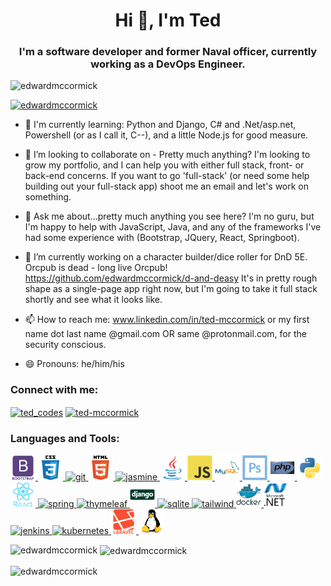 <h1 align="center">Hi 👋, I'm Ted</h1>
<h3 align="center">I'm a software developer and former Naval officer, currently working as a DevOps Engineer.</h3>

<p align="left"> <img src="https://komarev.com/ghpvc/?username=edwardmccormick&label=Profile%20views&color=0e75b6&style=flat" alt="edwardmccormick" /> </p>

<p align="left"> <a href="https://github.com/ryo-ma/github-profile-trophy"><img src="https://github-profile-trophy.vercel.app/?username=edwardmccormick" alt="edwardmccormick" /></a> </p>

- 🌱 I'm currently learning: Python and Django, C# and .Net/asp.net, Powershell (or as I call it, C--), and a little Node.js for good measure.

- 👯 I’m looking to collaborate on - Pretty much anything? I'm looking to grow my portfolio, and I can help you with either full stack, front- or back-end concerns. If you want to go 'full-stack' (or need some help building out your full-stack app) shoot me an email and let's work on something.

- 💬 Ask me about...pretty much anything you see here? I'm no guru, but I'm happy to help with JavaScript, Java, and any of the frameworks I've had some experience with (Bootstrap, JQuery, React, Springboot).

- 🔭 I’m currently working on a character builder/dice roller for DnD 5E. Orcpub is dead - long live Orcpub! https://github.com/edwardmccormick/d-and-deasy It's in pretty rough shape as a single-page app right now, but I'm going to take it full stack shortly and see what it looks like.

- 📫 How to reach me: www.linkedin.com/in/ted-mccormick or my first name dot last name @gmail.com OR same @protonmail.com, for the security conscious.

- 😄 Pronouns: he/him/his

<h3 align="left">Connect with me:</h3>
<p align="left">
<a href="https://twitter.com/ted_codes" target="blank"><img align="center" src="https://cdn.jsdelivr.net/npm/simple-icons@3.0.1/icons/twitter.svg" alt="ted_codes" height="30" width="40" /></a>
<a href="https://linkedin.com/in/ted-mccormick" target="blank"><img align="center" src="https://cdn.jsdelivr.net/npm/simple-icons@3.0.1/icons/linkedin.svg" alt="ted-mccormick" height="30" width="40" /></a>
</p>

<h3 align="left">Languages and Tools:</h3>
<p align="left"> 
<a href="https://getbootstrap.com" target="_blank"> <img src="https://raw.githubusercontent.com/devicons/devicon/master/icons/bootstrap/bootstrap-plain-wordmark.svg" alt="bootstrap" width="40" height="40"/> </a> 
<a href="https://www.w3schools.com/css/" target="_blank"> <img src="https://raw.githubusercontent.com/devicons/devicon/master/icons/css3/css3-original-wordmark.svg" alt="css3" width="40" height="40"/> </a> 
  <a href="https://git-scm.com/" target="_blank"> <img src="https://www.vectorlogo.zone/logos/git-scm/git-scm-icon.svg" alt="git" width="40" height="40"/> </a> 
  <a href="https://www.w3.org/html/" target="_blank"> <img src="https://raw.githubusercontent.com/devicons/devicon/master/icons/html5/html5-original-wordmark.svg" alt="html5" width="40" height="40"/> </a> 
  <a href="https://jasmine.github.io/" target="_blank"> <img src="https://www.vectorlogo.zone/logos/jasmine/jasmine-icon.svg" alt="jasmine" width="40" height="40"/> </a> 
  <a href="https://www.java.com" target="_blank"> <img src="https://raw.githubusercontent.com/devicons/devicon/master/icons/java/java-original.svg" alt="java" width="40" height="40"/> </a> 
  <a href="https://developer.mozilla.org/en-US/docs/Web/JavaScript" target="_blank"> <img src="https://raw.githubusercontent.com/devicons/devicon/master/icons/javascript/javascript-original.svg" alt="javascript" width="40" height="40"/> </a> 
  <a href="https://www.mysql.com/" target="_blank"> <img src="https://raw.githubusercontent.com/devicons/devicon/master/icons/mysql/mysql-original-wordmark.svg" alt="mysql" width="40" height="40"/> </a> 
  <a href="https://www.photoshop.com/en" target="_blank"> <img src="https://raw.githubusercontent.com/devicons/devicon/master/icons/photoshop/photoshop-line.svg" alt="photoshop" width="40" height="40"/> </a> 
  <a href="https://www.php.net" target="_blank"> <img src="https://raw.githubusercontent.com/devicons/devicon/master/icons/php/php-original.svg" alt="php" width="40" height="40"/> </a> 
  <a href="https://www.python.org" target="_blank"> <img src="https://raw.githubusercontent.com/devicons/devicon/master/icons/python/python-original.svg" alt="python" width="40" height="40"/> </a> 
  <a href="https://reactjs.org/" target="_blank"> <img src="https://raw.githubusercontent.com/devicons/devicon/master/icons/react/react-original-wordmark.svg" alt="react" width="40" height="40"/> </a> 
  <a href="https://spring.io/" target="_blank"> <img src="https://www.vectorlogo.zone/logos/springio/springio-icon.svg" alt="spring" width="40" height="40"/> </a> 
  <a href="https://www.thymeleaf.org/" target="_blank"> <img src="https://www.thymeleaf.org/doc/images/thymeleaf.png" alt="thymeleaf" width="40" height ="40"/> </a>
  <a href="https://www.djangoproject.com/" target="_blank"> <img src="https://raw.githubusercontent.com/devicons/devicon/master/icons/django/django-original.svg" alt="django" width="40" height="40"/> </a> 
  <a href="https://www.sqlite.org/" target="_blank"> <img src="https://www.vectorlogo.zone/logos/sqlite/sqlite-icon.svg" alt="sqlite" width="40" height="40"/> </a> 
  <a href="https://tailwindcss.com/" target="_blank"> <img src="https://www.vectorlogo.zone/logos/tailwindcss/tailwindcss-icon.svg" alt="tailwind" width="40" height="40"/> </a>
  <a href="https://www.docker.com/" target="_blank"> <img src="https://raw.githubusercontent.com/devicons/devicon/master/icons/docker/docker-original-wordmark.svg" alt="docker" width="40" height="40"/> </a> 
  <a href="https://dotnet.microsoft.com/" target="_blank"> <img src="https://raw.githubusercontent.com/devicons/devicon/master/icons/dot-net/dot-net-original-wordmark.svg" alt="dotnet" width="40" height="40"/> </a> 
  <a href="https://www.jenkins.io" target="_blank"> <img src="https://www.vectorlogo.zone/logos/jenkins/jenkins-icon.svg" alt="jenkins" width="40" height="40"/> </a> 
  <a href="https://kubernetes.io" target="_blank"> <img src="https://www.vectorlogo.zone/logos/kubernetes/kubernetes-icon.svg" alt="kubernetes" width="40" height="40"/> </a> 
  <a href="https://laravel.com/" target="_blank"> <img src="https://raw.githubusercontent.com/devicons/devicon/master/icons/laravel/laravel-plain-wordmark.svg" alt="laravel" width="40" height="40"/> </a> 
  <a href="https://www.linux.org/" target="_blank"> <img src="https://raw.githubusercontent.com/devicons/devicon/master/icons/linux/linux-original.svg" alt="linux" width="40" height="40"/> </a>
</p>

<p><img align="left" src="https://github-readme-stats.vercel.app/api/top-langs?username=edwardmccormick&show_icons=true&locale=en&langs_count=10" alt="edwardmccormick" /></p>

<p>&nbsp;<img align="center" src="https://github-readme-stats.vercel.app/api?username=edwardmccormick&show_icons=true&locale=en" alt="edwardmccormick" /></p>

<p><img align="center" src="https://github-readme-streak-stats.herokuapp.com/?user=edwardmccormick&" alt="edwardmccormick" /></p>


<!--
**edwardmccormick/edwardmccormick** is a ✨ _special_ ✨ repository because its `README.md` (this file) appears on your GitHub profile.

Here are some ideas to get you started:

- 🔭 I’m currently working on ...
- 🌱 I’m currently learning ...
- 👯 I’m looking to collaborate on ...
- 🤔 I’m looking for help with ...
- 💬 Ask me about ...
- 📫 How to reach me: ...
- 😄 Pronouns: ...
- ⚡ Fun fact: ...
-->
